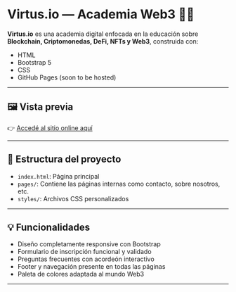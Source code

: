# Virtus.io — Academia Web3 🧠🚀


**Virtus.io** es una academia digital enfocada en la educación sobre **Blockchain, Criptomonedas, DeFi, NFTs y Web3**, construida con:

- HTML
- Bootstrap 5 
- CSS
- GitHub Pages (soon to be hosted)

---

## 🖼️ Vista previa

👉 [Accedé al sitio online aquí](https://hsc2121.github.io/Virtus.io/)
 
---

## 📁 Estructura del proyecto

- `index.html`: Página principal
- `pages/`: Contiene las páginas internas como contacto, sobre nosotros, etc.
- `styles/`: Archivos CSS personalizados


---

## 💡 Funcionalidades

- Diseño completamente responsive con Bootstrap
- Formulario de inscripción funcional y validado
- Preguntas frecuentes con acordeón interactivo
- Footer y navegación presente en todas las páginas
- Paleta de colores adaptada al mundo Web3

---
